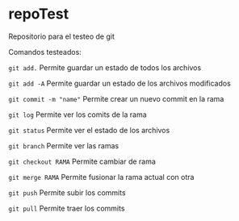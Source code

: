 # repoTest
Repositorio para el testeo de git

Comandos testeados:

`git add.` Permite guardar un estado de todos los archivos

`git add -A` Permite guardar un estado de los archivos modificados

`git commit -m "name"` Permite crear un nuevo commit en la rama

`git log` Permite ver los comits de la rama

`git status` Permite ver el estado de los archivos

`git branch` Permite ver las ramas

`git checkout RAMA` Permite cambiar de rama

`git merge RAMA` Permite fusionar la rama actual con otra

`git push` Permite subir los commits

`git pull` Permite traer los commits
